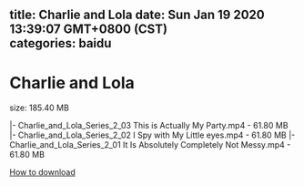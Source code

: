 
title: Charlie and Lola
date: Sun Jan 19 2020 13:39:07 GMT+0800 (CST)    
categories: baidu
---

# Charlie and Lola
size: 185.40 MB
 
 
|- Charlie_and_Lola_Series_2_03 This is Actually My Party.mp4 - 61.80 MB
|- Charlie_and_Lola_Series_2_02 I Spy with My Little eyes.mp4 - 61.80 MB
|- Charlie_and_Lola_Series_2_01 It Is Absolutely Completely Not Messy.mp4 - 61.80 MB

[How to download](https://bpcam.bemobtrk.com/go/2ceec3aa-1ca2-46d6-b9ff-aaa5c184517c?jno=3211)